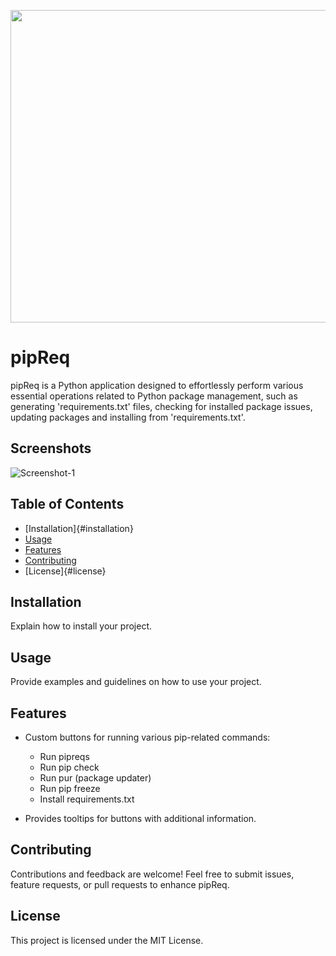 <p align="center">
  <img width="660" height="500" src="https://i.ibb.co/r4cNkxD/pipreqbg3.png">
</p>

# pipReq

pipReq is a Python application designed to effortlessly perform various essential operations related to Python package management, such as generating 'requirements.txt' files, checking for installed package issues, updating packages and installing from 'requirements.txt'.

## Screenshots

<img src="https://i.ibb.co/0JG0FRm/Screenshot-1.png" alt="Screenshot-1" border="0">

## Table of Contents

- [Installation]{#installation}
- [Usage](#usage)
- [Features](#features)
- [Contributing](#contributing)
- [License]{#license}

## Installation

Explain how to install your project.

## Usage

Provide examples and guidelines on how to use your project.

## Features

- Custom buttons for running various pip-related commands:
  - Run pipreqs
  - Run pip check
  - Run pur (package updater)
  - Run pip freeze
  - Install requirements.txt

- Provides tooltips for buttons with additional information.

## Contributing

Contributions and feedback are welcome! Feel free to submit issues, feature requests, or pull requests to enhance pipReq.

## License 

This project is licensed under the MIT License. 